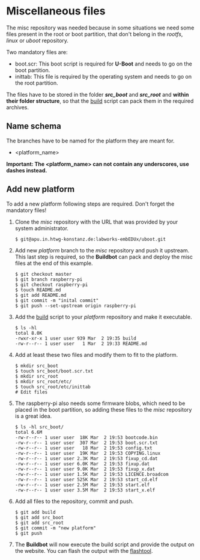 # Miscellaneous files

The misc repository was needed because in some situations we need some files
present in the root or boot partition, that don't belong in the *rootfs*,
*linux* or *uboot* repository.

Two mandatory files are:
* boot.scr: This boot script is required for **U-Boot** and needs to go on the
  boot partition.
* inittab: This file is required by the operating system and needs to go on the
  root partition.

The files have to be stored in the folder ***src_boot*** and ***src_root*** and
**within their folder structure**, so that the [build](misc/files/build)
script can pack them in the required archives.

## Name schema
The branches have to be named for the platform they are meant for.
* \<platform\_name\>

**Important: The \<platform\_name\> can not contain any underscores, use dashes
instead.**

## Add new platform
To add a new platform following steps are required. Don't forget the mandatory
files!

1. Clone the *misc* repository with the URL that was provided by your system
   administrator.
   ```
   $ git@apu.in.htwg-konstanz.de:labworks-embEDUx/uboot.git
   ```

1. Add new *platform* branch to the *misc* repository and push it upstream.
This last step is required, so the **Buildbot** can pack and deploy the misc
files at the end of this example.
   ```
   $ git checkout master
   $ git branch raspberry-pi
   $ git checkout raspberry-pi
   $ touch README.md
   $ git add README.md
   $ git commit -m "inital commit"
   $ git push --set-upstream origin raspberry-pi 
   ```

1. Add the [build](misc/files/build) script to your *platform* repository
and make it executable.
   ```
   $ ls -hl
   total 8.0K
   -rwxr-xr-x 1 user user 939 Mar  2 19:35 build
   -rw-r--r-- 1 user user   1 Mar  2 19:33 README.md
   ```

1. Add at least these two files and modify them to fit to the platform.
   ```
   $ mkdir src_boot
   $ touch src_boot/boot.scr.txt
   $ mkdir src_root
   $ mkdir src_root/etc/
   $ touch src_root/etc/inittab
   # Edit files
   ```

1. The raspberry-pi also needs some firmware blobs, which need to be placed in
the boot partition, so adding these files to the *misc* repository is a great
idea.
   ```
   $ ls -hl src_boot/
   total 6.6M
   -rw-r--r-- 1 user user  18K Mar  2 19:53 bootcode.bin
   -rw-r--r-- 1 user user  307 Mar  2 19:53 boot.scr.txt
   -rw-r--r-- 1 user user   18 Mar  2 19:53 config.txt
   -rw-r--r-- 1 user user  19K Mar  2 19:53 COPYING.linux
   -rw-r--r-- 1 user user 2.3K Mar  2 19:53 fixup_cd.dat
   -rw-r--r-- 1 user user 6.0K Mar  2 19:53 fixup.dat
   -rw-r--r-- 1 user user 9.0K Mar  2 19:53 fixup_x.dat
   -rw-r--r-- 1 user user 1.5K Mar  2 19:53 LICENCE.broadcom
   -rw-r--r-- 1 user user 525K Mar  2 19:53 start_cd.elf
   -rw-r--r-- 1 user user 2.5M Mar  2 19:53 start.elf
   -rw-r--r-- 1 user user 3.5M Mar  2 19:53 start_x.elf
   ```

1. Add all files to the repository, commit and push.
   ```
   $ git add build
   $ git add src_boot
   $ git add src_root
   $ git commit -m "new platform"
   $ git push
   ```

1. The **Buildbot** will now execute the build script and provide the output on the website. You can flash the output with the [flashtool](flashtool/README.md).
